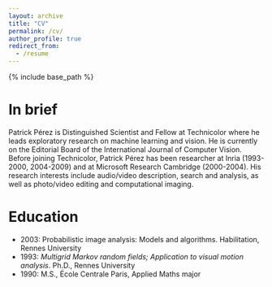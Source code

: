 ```yaml
---
layout: archive
title: "CV"
permalink: /cv/
author_profile: true
redirect_from:
  - /resume
---
```


{% include base_path %}

In brief
======
Patrick Pérez is Distinguished Scientist and Fellow at Technicolor where he leads exploratory research on machine learning and vision.  He is currently on the Editorial Board of the International Journal of Computer Vision. Before joining Technicolor, Patrick Pérez has been researcher at Inria (1993-2000, 2004-2009) and at Microsoft Research Cambridge (2000-2004). His research interests include audio/video description, search and analysis, as well as photo/video editing and computational imaging.

Education
======
* 2003: Probabilistic image analysis: Models and algorithms. Habilitation, Rennes University
* 1993: *Multigrid Markov random fields; Application to visual motion analysis*. Ph.D., Rennes University
* 1990: M.S., École Centrale Paris, Applied Maths major
 
